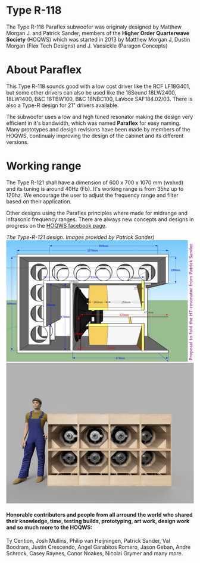 # Type R-118
The Type R-118 Paraflex subwoofer was originaly designed by Matthew Morgan J. and Patrick Sander, members of the **Higher Order Quarterwave Society** (HOQWS) which was started in 2013 by Matthew Morgan J, Dustin Morgan (Flex Tech Designs) and J. Vansickle (Paragon Concepts) 

# About Paraflex
This Type R-118 sounds good with a low cost driver like the RCF LF18G401, but some other drivers can also be used like the 18Sound 18LW2400, 18LW1400, B&C 18TBW100, B&C 18NBC100, LaVoce SAF184.02/03. There is also a Type-R design for 21" drivers available. 

The subwoofer uses a low and high tuned resonator making the design very efficient in it's bandwidth, which was named **Paraflex** for easy naming. Many prototypes and design revisions have been made by members of the HOQWS, continualy improving the design of the cabinet and its different versions. 

# Working range
The Type R-121 shall have a dimension of 600 x 700 x 1070 mm (wxhxd) and its tuning is around 40Hz (Fb). It's working range is from 35hz up to 120hz. We encourage the user to adjust the frequency range and filter based on their application.

Other designs using the Paraflex principles where made for midrange and infrasonic frequency ranges. There are always new concepts and designs in progress on the [HOQWS facebook page](https://www.facebook.com/groups/bassaz/). 


*The Type-R-121 design.*
*Images provided by Patrick Sander)*
![Original Type Type-R-118 design](https://github.com/High-Order-Quarterwave-Society/Type-R-118-Subwoofer/blob/main/Design/Type-R-118-design-3d-002.jpg)
![Original Type Type-R-118 design](https://github.com/High-Order-Quarterwave-Society/Type-R-118-Subwoofer/blob/main/Design/Type-R-118-design-3d-render-007.jpg)

 #### Honorable contributers and people from all arround the world who shared their knowledge, time, testing builds, prototyping, art work, design work and so much more to the HOQWS:
Ty Cention, Josh Mullins, Philip van Heijningen, Patrick Sander, Val Boodram, Justin Crescendo, Angel Garabitos Romero, Jason Geban, Andre Schrock, Casey Raynes, Conor Noakes, Nicolai Grymer and many more.
